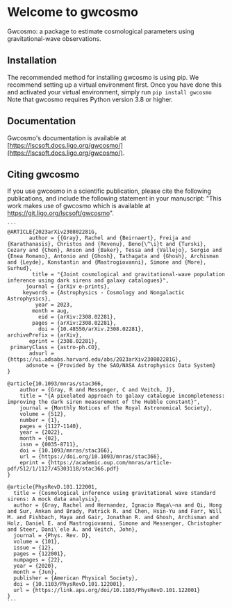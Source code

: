 # Welcome to gwcosmo

Gwcosmo: a package to estimate cosmological parameters using gravitational-wave observations. 


## Installation

The recommended method for installing gwcosmo is using pip. We recommend setting up a virtual environment first. Once you have done this and activated your virtual environment, simply run
    ```
    pip install gwcosmo
    ```
Note that gwcosmo requires Python version 3.8 or higher.


## Documentation

Gwcosmo's documentation is available at [https://lscsoft.docs.ligo.org/gwcosmo/](https://lscsoft.docs.ligo.org/gwcosmo/).


## Citing gwcosmo 

If you use gwcosmo in a scientific publication, please cite the following publications, and include the following statement in your manuscript: "This work makes use of gwcosmo which is available at https://git.ligo.org/lscsoft/gwcosmo".

    ```
    @ARTICLE{2023arXiv230802281G,
           author = {{Gray}, Rachel and {Beirnaert}, Freija and {Karathanasis}, Christos and {Revenu}, Beno{\^\i}t and {Turski}, Cezary and {Chen}, Anson and {Baker}, Tessa and {Vallejo}, Sergio and {Enea Romano}, Antonio and {Ghosh}, Tathagata and {Ghosh}, Archisman and {Leyde}, Konstantin and {Mastrogiovanni}, Simone and {More}, Surhud},
            title = "{Joint cosmological and gravitational-wave population inference using dark sirens and galaxy catalogues}",
          journal = {arXiv e-prints},
         keywords = {Astrophysics - Cosmology and Nongalactic Astrophysics},
             year = 2023,
            month = aug,
              eid = {arXiv:2308.02281},
            pages = {arXiv:2308.02281},
              doi = {10.48550/arXiv.2308.02281},
    archivePrefix = {arXiv},
           eprint = {2308.02281},
     primaryClass = {astro-ph.CO},
           adsurl = {https://ui.adsabs.harvard.edu/abs/2023arXiv230802281G},
          adsnote = {Provided by the SAO/NASA Astrophysics Data System}
    }

    @article{10.1093/mnras/stac366,
        author = {Gray, R and Messenger, C and Veitch, J},
        title = "{A pixelated approach to galaxy catalogue incompleteness: improving the dark siren measurement of the Hubble constant}",
        journal = {Monthly Notices of the Royal Astronomical Society},
        volume = {512},
        number = {1},
        pages = {1127-1140},
        year = {2022},
        month = {02},
        issn = {0035-8711},
        doi = {10.1093/mnras/stac366},
        url = {https://doi.org/10.1093/mnras/stac366},
        eprint = {https://academic.oup.com/mnras/article-pdf/512/1/1127/45303118/stac366.pdf}
    }

    @article{PhysRevD.101.122001,
      title = {Cosmological inference using gravitational wave standard sirens: A mock data analysis},
      author = {Gray, Rachel and Hernandez, Ignacio Maga\~na and Qi, Hong and Sur, Ankan and Brady, Patrick R. and Chen, Hsin-Yu and Farr, Will M. and Fishbach, Maya and Gair, Jonathan R. and Ghosh, Archisman and Holz, Daniel E. and Mastrogiovanni, Simone and Messenger, Christopher and Steer, Dani\`ele A. and Veitch, John},
      journal = {Phys. Rev. D},
      volume = {101},
      issue = {12},
      pages = {122001},
      numpages = {22},
      year = {2020},
      month = {Jun},
      publisher = {American Physical Society},
      doi = {10.1103/PhysRevD.101.122001},
      url = {https://link.aps.org/doi/10.1103/PhysRevD.101.122001}
    }
    ```
